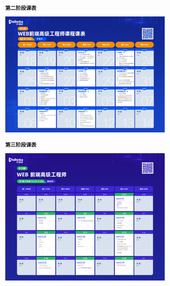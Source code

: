 ### 第二阶段课表
<enlarge :isZoom='true'><img src="./course-2.png"></enlarge>

### 第三阶段课表
<enlarge :isZoom='true'><img src="./course-3.png"></enlarge>